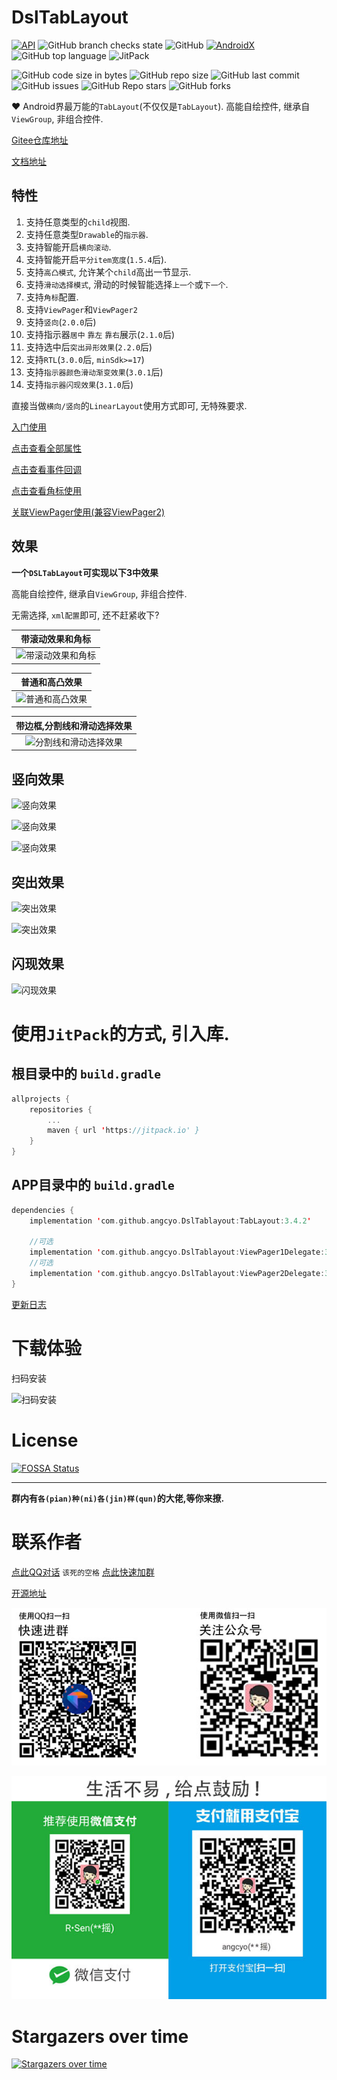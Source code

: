 # DslTabLayout

[![API](https://img.shields.io/badge/API-14%2B-brightgreen.svg?style=flat)](https://android-arsenal.com/api?level=14) ![GitHub branch checks state](https://img.shields.io/github/checks-status/angcyo/DslTabLayout/master) ![GitHub](https://img.shields.io/github/license/angcyo/DslTabLayout) [![AndroidX](https://img.shields.io/badge/androidx-100%25-blue)](https://developer.android.google.cn/jetpack/androidx) ![GitHub top language](https://img.shields.io/github/languages/top/angcyo/DslTabLayout) ![JitPack](https://img.shields.io/jitpack/v/github/angcyo/DslTabLayout)

![GitHub code size in bytes](https://img.shields.io/github/languages/code-size/angcyo/DslTabLayout) ![GitHub repo size](https://img.shields.io/github/repo-size/angcyo/DslTabLayout) ![GitHub last commit](https://img.shields.io/github/last-commit/angcyo/DslTabLayout) ![GitHub issues](https://img.shields.io/github/issues/angcyo/DslTabLayout) ![GitHub Repo stars](https://img.shields.io/github/stars/angcyo/DslTabLayout?style=social) ![GitHub forks](https://img.shields.io/github/forks/angcyo/DslTabLayout?style=social)

:hearts: Android界最万能的`TabLayout`(不仅仅是`TabLayout`). 高能自绘控件, 继承自`ViewGroup`, 非组合控件.

[Gitee仓库地址](https://gitee.com/angcyo/DslTabLayout)

[文档地址](https://angcyo.gitee.io/doc)

## 特性

1. 支持任意类型的`child`视图.
2. 支持任意类型`Drawable`的`指示器`.
3. 支持智能开启`横向滚动`.
4. 支持智能开启`平分item宽度`(`1.5.4`后).
5. 支持`高凸模式`, 允许某个`child`高出一节显示.
6. 支持`滑动选择模式`, 滑动的时候智能选择`上一个`或`下一个`.
7. 支持`角标`配置.
8. 支持`ViewPager`和`ViewPager2`
9. 支持`竖向`(`2.0.0`后)
10. 支持指示器`居中` `靠左` `靠右`展示(`2.1.0`后)
11. 支持选中后`突出异形效果`(`2.2.0`后)
12. 支持`RTL`(`3.0.0`后, `minSdk>=17`)
13. 支持`指示器颜色滑动渐变效果`(`3.0.1`后)
14. 支持`指示器闪现效果`(`3.1.0`后)

直接当做`横向/竖向`的`LinearLayout`使用方式即可, 无特殊要求.

[入门使用](https://github.com/angcyo/DslTabLayout/wiki/%E5%85%A5%E9%97%A8%E4%BD%BF%E7%94%A8)

[点击查看全部属性](https://github.com/angcyo/DslTabLayout/wiki/%E5%B1%9E%E6%80%A7%E5%A4%A7%E5%85%A8)

[点击查看事件回调](https://github.com/angcyo/DslTabLayout/wiki/Item%E9%80%89%E4%B8%AD%E4%BA%8B%E4%BB%B6)

[点击查看角标使用](https://github.com/angcyo/DslTabLayout/wiki/%E8%A7%92%E6%A0%87)

[关联ViewPager使用(兼容ViewPager2)](https://github.com/angcyo/DslTabLayout/wiki/ViewPager1%E5%92%8CViewPager2)

## 效果

**一个`DSLTabLayout`可实现以下3中效果**

高能自绘控件, 继承自`ViewGroup`, 非组合控件.

无需选择, `xml配置`即可, 还不赶紧收下?

|带滚动效果和角标|
|:--:|
|![带滚动效果和角标](png/tab_sliding.gif)|

|普通和高凸效果|
|:--:|
|![普通和高凸效果](png/tab_common.gif)|

|带边框,分割线和滑动选择效果|
|:--:|
|![分割线和滑动选择效果](png/tab_segment.gif)|

## 竖向效果

![竖向效果](png/tab_sliding_vertical.png)

![竖向效果](png/tab_common_vertical.png)

![竖向效果](png/tab_segment_vertical.png)

## 突出效果

![突出效果](png/tab_highlight_vertical.png)

![突出效果](png/tab_highlight_horizontal.png)

## 闪现效果

![闪现效果](png/flash.gif)

# 使用`JitPack`的方式, 引入库.

## 根目录中的 `build.gradle`

```kotlin
allprojects {
    repositories {
        ...
        maven { url 'https://jitpack.io' }
    }
}
```

## APP目录中的 `build.gradle`

```kotlin
dependencies {
    implementation 'com.github.angcyo.DslTablayout:TabLayout:3.4.2'

    //可选
    implementation 'com.github.angcyo.DslTablayout:ViewPager1Delegate:3.4.2'
    //可选
    implementation 'com.github.angcyo.DslTablayout:ViewPager2Delegate:3.4.2'
}
```

[更新日志](https://github.com/angcyo/DslTabLayout/blob/master/CHANGELOG.md)

# 下载体验

扫码安装

![扫码安装](png/qrcode.png)

# License

[![FOSSA Status](https://app.fossa.com/api/projects/git%2Bgithub.com%2Fangcyo%2FDslTabLayout.svg?type=large)](https://app.fossa.com/projects/git%2Bgithub.com%2Fangcyo%2FDslTabLayout?ref=badge_large)

---
**群内有`各(pian)种(ni)各(jin)样(qun)`的大佬,等你来撩.**

# 联系作者

[点此QQ对话](http://wpa.qq.com/msgrd?v=3&uin=664738095&site=qq&menu=yes)  `该死的空格`    [点此快速加群](https://shang.qq.com/wpa/qunwpa?idkey=cbcf9a42faf2fe730b51004d33ac70863617e6999fce7daf43231f3cf2997460)

[开源地址](https://github.com/angcyo/DslTabLayout)

![扫码进群](https://raw.githubusercontent.com/angcyo/res/master/code/all_in1.jpg)

![给点鼓励](https://raw.githubusercontent.com/angcyo/res/master/code/all_in2.jpg)


# Stargazers over time

[![Stargazers over time](https://starchart.cc/angcyo/DslTabLayout.svg)](https://starchart.cc/angcyo/DslTabLayout)

